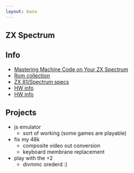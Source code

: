 ```yaml
---
layout: base
---
```


ZX Spectrum
-----------

Info
----

* [Mastering Machine Code on Your ZX Spectrum](http://www.worldofspectrum.org/infoseekid.cgi?id=2000237)
* [Rom collection](http://www.shadowmagic.org.uk/spectrum/roms.html)
* [ZX 81/Spectrum specs](http://problemkaputt.de/zxdocs.htm)
* [HW info](http://wordpress.animatez.co.uk/computers/zx-spectrum/hardware/)
* [HW info](http://www.worldofspectrum.org/faq/reference/48kreference.htm#Hardware)

Projects
---------

* js emulator
  * sort of working (some games are playable)
* fix my 48k
  * composite video out conversion
  * keyboard membrane replacement
* play with the +2
  * divmmc orederd :)
